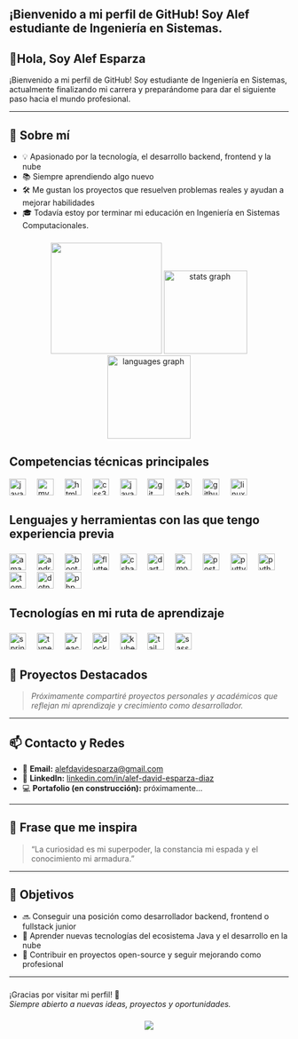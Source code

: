 

<h2 align="left">¡Bienvenido a mi perfil de GitHub! Soy Alef estudiante de Ingeniería en Sistemas.</h2>

<h2 align="left">👋Hola, Soy Alef Esparza</h2>

¡Bienvenido a mi perfil de GitHub! Soy estudiante de Ingeniería en Sistemas, actualmente finalizando mi carrera y preparándome para dar el siguiente paso hacia el mundo profesional.

---

## 🚀 Sobre mí
- 💡 Apasionado por la tecnología, el desarrollo backend, frontend y la nube
- 📚 Siempre aprendiendo algo nuevo
- 🛠️ Me gustan los proyectos que resuelven problemas reales y ayudan a mejorar habilidades
- 🎓 Todavía estoy por terminar mi educación en Ingeniería en Sistemas Computacionales.

###

<div align="center">
<img height="200" src="https://i.pinimg.com/originals/7e/b2/49/7eb249f2fd2e58e9ad6dd60ef892971b.gif" />
<img src="https://github-readme-stats.vercel.app/api?username=alefesparzadev&hide_title=false&hide_rank=false&show_icons=true&include_all_commits=true&count_private=true&disable_animations=false&theme=github_dark&locale=en&hide_border=false" height="150" alt="stats graph"  />
  <img src="https://github-readme-stats.vercel.app/api/top-langs?username=alefesparzadev&locale=en&hide_title=false&layout=compact&card_width=320&langs_count=5&theme=github_dark&hide_border=false" height="150" alt="languages graph"  />
</div>

###




<h2 align="left">Competencias técnicas principales</h2>


<div align="left">
  <img src="https://cdn.jsdelivr.net/gh/devicons/devicon/icons/java/java-original.svg" height="30" alt="java logo"  />
  <img width="12" />
  <img src="https://cdn.jsdelivr.net/gh/devicons/devicon/icons/mysql/mysql-original.svg" height="30" alt="mysql logo"  />
  <img width="12" />
  <img src="https://cdn.jsdelivr.net/gh/devicons/devicon/icons/html5/html5-original.svg" height="30" alt="html5 logo"  />
  <img width="12" />
  <img src="https://cdn.jsdelivr.net/gh/devicons/devicon/icons/css3/css3-original.svg" height="30" alt="css3 logo"  />
  <img width="12" />
  <img src="https://cdn.jsdelivr.net/gh/devicons/devicon/icons/javascript/javascript-original.svg" height="30" alt="javascript logo"  />
  <img width="12" />
  <img src="https://cdn.jsdelivr.net/gh/devicons/devicon/icons/git/git-original.svg" height="30" alt="git logo"  />
  <img width="12" />
  <img src="https://cdn.jsdelivr.net/gh/devicons/devicon/icons/bash/bash-original.svg" height="30" alt="bash logo"  />
  <img width="12" />
  <img src="https://cdn.jsdelivr.net/gh/devicons/devicon/icons/github/github-original.svg" height="30" alt="github logo"  />
  <img width="12" />
  <img src="https://cdn.jsdelivr.net/gh/devicons/devicon/icons/linux/linux-original.svg" height="30" alt="linux logo"  />
</div>

###

<h2 align="left">Lenguajes y herramientas con las que tengo experiencia previa</h2>

###

<div align="left">
  <img src="https://cdn.jsdelivr.net/gh/devicons/devicon/icons/amazonwebservices/amazonwebservices-line-wordmark.svg" height="30" alt="amazonwebservices logo"  />
  <img width="12" />
  <img src="https://cdn.jsdelivr.net/gh/devicons/devicon/icons/androidstudio/androidstudio-original.svg" height="30" alt="androidstudio logo"  />
  <img width="12" />
  <img src="https://cdn.jsdelivr.net/gh/devicons/devicon/icons/bootstrap/bootstrap-original.svg" height="30" alt="bootstrap logo"  />
  <img width="12" />
  <img src="https://cdn.jsdelivr.net/gh/devicons/devicon/icons/flutter/flutter-original.svg" height="30" alt="flutter logo"  />
  <img width="12" />
  <img src="https://cdn.jsdelivr.net/gh/devicons/devicon/icons/csharp/csharp-original.svg" height="30" alt="csharp logo"  />
  <img width="12" />
  <img src="https://cdn.jsdelivr.net/gh/devicons/devicon/icons/dart/dart-original.svg" height="30" alt="dart logo"  />
  <img width="12" />
  <img src="https://cdn.jsdelivr.net/gh/devicons/devicon/icons/mongodb/mongodb-original.svg" height="30" alt="mongodb logo"  />
  <img width="12" />
  <img src="https://cdn.jsdelivr.net/gh/devicons/devicon/icons/postgresql/postgresql-original.svg" height="30" alt="postgresql logo"  />
  <img width="12" />
  <img src="https://cdn.jsdelivr.net/gh/devicons/devicon/icons/putty/putty-original.svg" height="30" alt="putty logo"  />
  <img width="12" />
  <img src="https://cdn.jsdelivr.net/gh/devicons/devicon/icons/python/python-original.svg" height="30" alt="python logo"  />
  <img width="12" />
  <img src="https://cdn.jsdelivr.net/gh/devicons/devicon/icons/tomcat/tomcat-original.svg" height="30" alt="tomcat logo"  />
  <img width="12" />
  <img src="https://cdn.jsdelivr.net/gh/devicons/devicon/icons/dotnetcore/dotnetcore-original.svg" height="30" alt="dotnetcore logo"  />
  <img width="12" />
  <img src="https://cdn.jsdelivr.net/gh/devicons/devicon/icons/php/php-original.svg" height="30" alt="php logo"  />
</div>

###

<h2 align="left">Tecnologías en mi ruta de aprendizaje</h2>

###

<div align="left">
  <img src="https://cdn.jsdelivr.net/gh/devicons/devicon/icons/spring/spring-original.svg" height="30" alt="spring logo"  />
  <img width="12" />
  <img src="https://cdn.jsdelivr.net/gh/devicons/devicon/icons/typescript/typescript-original.svg" height="30" alt="typescript logo"  />
  <img width="12" />
  <img src="https://cdn.jsdelivr.net/gh/devicons/devicon/icons/react/react-original.svg" height="30" alt="react logo"  />
  <img width="12" />
  <img src="https://cdn.jsdelivr.net/gh/devicons/devicon/icons/docker/docker-original.svg" height="30" alt="docker logo"  />
  <img width="12" />
  <img src="https://cdn.jsdelivr.net/gh/devicons/devicon/icons/kubernetes/kubernetes-plain.svg" height="30" alt="kubernetes logo"  />
  <img width="12" />
  <img src="https://cdn.jsdelivr.net/gh/devicons/devicon/icons/tailwindcss/tailwindcss-original-wordmark.svg" height="30" alt="tailwindcss logo"  />
  <img width="12" />
  <img src="https://cdn.jsdelivr.net/gh/devicons/devicon/icons/sass/sass-original.svg" height="30" alt="sass logo"  />
</div>

###


## 📌 Proyectos Destacados

> *Próximamente compartiré proyectos personales y académicos que reflejan mi aprendizaje y crecimiento como desarrollador.*

---

## 📫 Contacto y Redes

- 📧 **Email:** alefdavidesparza@gmail.com
- 💼 **LinkedIn:** [linkedin.com/in/alef-david-esparza-diaz](www.linkedin.com/in/alef-david-esparza-diaz)
- 💻 **Portafolio (en construcción):** próximamente...

---

## 💬 Frase que me inspira

> “La curiosidad es mi superpoder, la constancia mi espada y el conocimiento mi armadura.”

---

## 🎯 Objetivos

- 🔜 Conseguir una posición como desarrollador backend, frontend o fullstack junior
- 🌱 Aprender nuevas tecnologías del ecosistema Java y el desarrollo en la nube
- 🧠 Contribuir en proyectos open-source y seguir mejorando como profesional

---
###

¡Gracias por visitar mi perfil! 🚀  
*Siempre abierto a nuevas ideas, proyectos y oportunidades.*

###

<div align="center">
  <img src="https://visitor-badge.laobi.icu/badge?page_id=alefesparzadev.alefesparzadev&"  />
</div>

###
